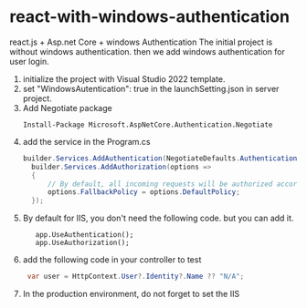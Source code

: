 # react-with-windows-authentication
react.js + Asp.net Core + windows Authentication
The initial project is without windows authentication. then we add windows authentication for user login.
1. initialize the project with Visual Studio 2022 template.
2. set "WindowsAutentication": true in the launchSetting.json in server project.
3. Add Negotiate package
   ``` 
   Install-Package Microsoft.AspNetCore.Authentication.Negotiate
   ```
5. add the service in the Program.cs
    ```C#
    builder.Services.AddAuthentication(NegotiateDefaults.AuthenticationScheme).AddNegotiate();
      builder.Services.AddAuthorization(options =>
      {
          // By default, all incoming requests will be authorized according to the default policy.
          options.FallbackPolicy = options.DefaultPolicy;
      });
   ```
6. By default for IIS, you don't need the following code. but you can add it.
   ```
      app.UseAuthentication();
      app.UseAuthorization();
   ```
7. add the following code in your controller to test
   ```C#
    var user = HttpContext.User?.Identity?.Name ?? "N/A";
   ```
8. In the production environment, do not forget to set the IIS 
